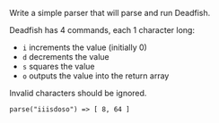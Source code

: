 Write a simple parser that will parse and run Deadfish.

Deadfish has 4 commands, each 1 character long:

- `i` increments the value (initially 0)
- `d` decrements the value
- `s` squares the value
- `o` outputs the value into the return array
  
Invalid characters should be ignored.

```
parse("iiisdoso") => [ 8, 64 ]
```
